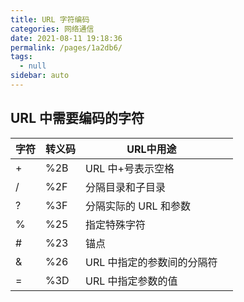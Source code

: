 ```yaml
---
title: URL 字符编码
categories: 网络通信
date: 2021-08-11 19:18:36
permalink: /pages/1a2db6/
tags: 
  - null
sidebar: auto
---
```


## URL 中需要编码的字符



| 字符 | 转义码 | URL中用途                  |      |
| ---- | ------ | -------------------------- | ---- |
| +    | %2B    | URL 中+号表示空格          |      |
| /    | %2F    | 分隔目录和子目录           |      |
| ?    | %3F    | 分隔实际的 URL 和参数      |      |
| %    | %25    | 指定特殊字符               |      |
| \#   | %23    | 锚点                       |      |
| &    | %26    | URL 中指定的参数间的分隔符 |      |
| =    | %3D    | URL 中指定参数的值         |      |

